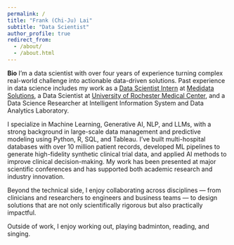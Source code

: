 ```yaml
---
permalink: /
title: "Frank (Chi-Ju) Lai"
subtitle: "Data Scientist"
author_profile: true
redirect_from: 
  - /about/
  - /about.html
---
```

**Bio** I’m a data scientist with over four years of experience turning complex real-world challenge into actionable data-driven solutions. Past experience in data science includes my work as a [Data Scientist Intern](https://www.linkedin.com/feed/update/urn:li:activity:7241443042220457984/) at [Medidata Solutions](https://www.medidata.com/en/clinical-trial-products/medidata-ai/real-world-data/clinical-trial-design-software/), a Data Scientist at [University of Rochester Medical Center](https://son.rochester.edu/directory/dillondzikowicz/), and a Data Science Researcher at Intelligent Information System and Data Analytics Laboratory.

I specialize in Machine Learning, Generative AI, NLP, and LLMs, with a strong background in large-scale data management and predictive modeling using Python, R, SQL, and Tableau. I’ve built multi-hospital databases with over 10 million patient records, developed ML pipelines to generate high-fidelity synthetic clinical trial data, and applied AI methods to improve clinical decision-making. My work has been presented at major scientific conferences and has supported both academic research and industry innovation.

Beyond the technical side, I enjoy collaborating across disciplines — from clinicians and researchers to engineers and business teams — to design solutions that are not only scientifically rigorous but also practically impactful.

Outside of work, I enjoy working out, playing badminton, reading, and singing. 
